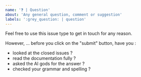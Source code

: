 ```yaml
---
name: '❓ | Question'
about: 'Any general question, comment or suggestion'
labels: ':grey_question: | question'
---
```


Feel free to use this issue type to get in touch for any reason.

However, ... before you click on the "submit" button, have you :

- looked at the closed issues ?
- read the documentation fully ?
- asked the AI gods for the answer ?
- checked your grammar and spelling ?
